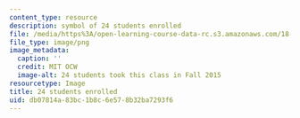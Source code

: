 ```yaml
---
content_type: resource
description: symbol of 24 students enrolled
file: /media/https%3A/open-learning-course-data-rc.s3.amazonaws.com/18-s096-topics-in-mathematics-of-data-science-fall-2015/db07814a83bc1b8c6e578b32ba7293f6_24.png
file_type: image/png
image_metadata:
  caption: ''
  credit: MIT OCW
  image-alt: 24 students took this class in Fall 2015
resourcetype: Image
title: 24 students enrolled
uid: db07814a-83bc-1b8c-6e57-8b32ba7293f6
---
```

